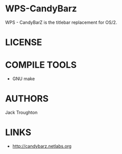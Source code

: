 WPS-CandyBarz
=============

WPS - CandyBarZ is the titlebar replacement for OS/2.

LICENSE
=============


COMPILE TOOLS
=============
* GNU make
   

AUTHORS
=============
Jack Troughton

LINKS
=============
* http://candybarz.netlabs.org